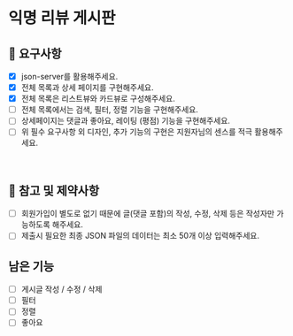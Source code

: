 # 익명 리뷰 게시판

## 📌 **요구사항**

- [x] json-server를 활용해주세요.
- [x] 전체 목록과 상세 페이지를 구현해주세요.
- [x] 전체 목록은 리스트뷰와 카드뷰로 구성해주세요.
- [ ] 전체 목록에서는 검색, 필터, 정렬 기능을 구현해주세요.
- [ ] 상세페이지는 댓글과 좋아요, 레이팅 (평점) 기능을 구현해주세요.
- [ ] 위 필수 요구사항 외 디자인, 추가 기능의 구현은 지원자님의 센스를 적극 활용해주세요.

<br />

## 📌 **참고 및 제약사항**

- [ ] 회원가입이 별도로 없기 때문에 글(댓글 포함)의 작성, 수정, 삭제 등은 작성자만 가능하도록 해주세요.
- [ ] 제출시 필요한 최종 JSON 파일의 데이터는 최소 50개 이상 입력해주세요.

## 남은 기능

- [ ] 게시글 작성 / 수정 / 삭제
- [ ] 필터
- [ ] 정렬
- [ ] 좋아요
